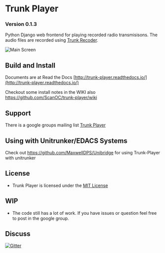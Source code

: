 Trunk Player
============

### Version 0.1.3

Python Django web frontend for playing recorded radio transmisisons. The audio files are recorded using [Trunk Recoder](https://github.com/robotastic/trunk-recorder).

![Main Screen](/../master/docs/images/trunk_player_main.png?raw=true "Main Screen")

## Build and Install
  Documents are at Read the Docs [http://trunk-player.readthedocs.io/](http://trunk-player.readthedocs.io/)
  
  Checkout some install notes in the WIKI also https://github.com/ScanOC/trunk-player/wiki

## Support
 There is a google groups mailing list [Trunk Player](https://groups.google.com/forum/#!forum/trunk-player)

## Using with Unitrunker/EDACS Systems
Check out https://github.com/MaxwellDPS/Unibridge for using Trunk-Player with unitrunker

## License
 - Trunk Player is licensed under the [MIT License](License.txt)

## WIP
 - The code still has a lot of work. If you have issues or question feel free to post in the google group.

## Discuss
 [![Gitter](https://badges.gitter.im/TrunkPlayer/Lobby.svg)](https://gitter.im/TrunkPlayer/Lobby?utm_source=badge&utm_medium=badge&utm_campaign=pr-badge)
